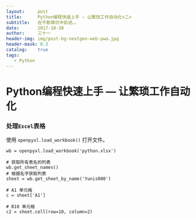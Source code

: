 ```yaml
---
layout:     post
title:      Python编程快速上手 — 让繁琐工作自动化<二>
subtitle:   在不断填坑中前进。。
date:       2017-10-30
author:     三十一
header-img: img/post-bg-nextgen-web-pwa.jpg
header-mask: 0.3
catalog:    true
tags:
   - Python
---
```


# Python编程快速上手 — 让繁琐工作自动化

### 处理`Excel`表格

使用 `openpyxl.load_workbook()` 打开文件。


```
wb = openpyxl.load_workbook('python.xlsx')

# 获取所有表名的列表
wb.get_sheet_names()
# 根据名字获取列表
sheet = wb.get_sheet_by_name('Yunis000')

# A1 单元格
c = sheet['A1']

# B10 单元格
c2 = sheet.cell(row=10, column=2)
```



